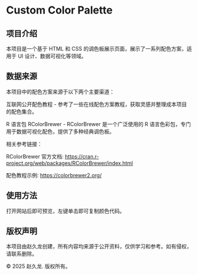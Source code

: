 # **Custom Color Palette**

## **项目介绍**

本项目是一个基于 HTML 和 CSS 的调色板展示页面，展示了一系列配色方案，适用于 UI 设计、数据可视化等领域。

## **数据来源**

本项目中的配色方案来源于以下两个主要渠道：

互联网公开配色教程 - 参考了一些在线配色方案教程，获取灵感并整理成本项目的配色集合。

R 语言包 RColorBrewer - RColorBrewer 是一个广泛使用的 R 语言色彩包，专门用于数据可视化配色，提供了多种经典调色板。

相关参考链接：

RColorBrewer 官方文档: https://cran.r-project.org/web/packages/RColorBrewer/index.html

配色教程示例: https://colorbrewer2.org/

## **使用方法**

打开网站后即可预览，左键单击即可复制颜色代码。

## **版权声明**

本项目由赵久龙创建，所有内容均来源于公开资料，仅供学习和参考。如有侵权，请联系删除。

© 2025 赵久龙. 版权所有。

